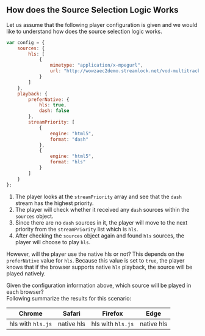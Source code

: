 ## How does the Source Selection Logic Works
Let us assume that the following player configuration is given and we would like to understand how does the source selection logic works.
```js
var config = {
    sources: {
        hls: [
            {
                mimetype: "application/x-mpegurl",
                url: "http://wowzaec2demo.streamlock.net/vod-multitrack/_definst_/smil:ElephantsDream/ElephantsDream.smil/playlist.m3u8"
            }
        ]
    },
    playback: {
        preferNative: {
            hls: true,
            dash: false
        },
        streamPriority: [
            {
                engine: "html5",
                format: "dash"
            },
            {
                engine: "html5",
                format: "hls"
            }
        ]
    }
};
```
1. The player looks at the `streamPriority` array and see that the `dash` stream has the highest priority.
2. The player will check whether it received any `dash` sources within the `sources` object.
3. Since there are no `dash` sources in it, the player will move to the next priority from the `streamPriority` list which is `hls`. 
4. After checking the `sources` object again and found `hls` sources, the player will choose to play `hls`.

However, will the player use the native hls or not? This depends on the `preferNative` value for `hls`. Because this value is set to `true`, the player knows that if the browser supports native `hls` playback, the source will be played natively.

Given the configuration information above, which source will be played in each browser?
<br>Following summarize the results for this scenario:

| Chrome | Safari | Firefox | Edge|
|----------------- | ----------------- | ------ |-----
| hls with `hls.js` | native hls |hls with `hls.js`|native hls

